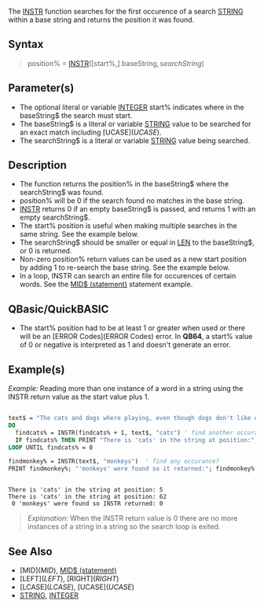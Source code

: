 The [INSTR](INSTR) function searches for the first occurence of a search [STRING](STRING) within a base string and returns the position it was found.


## Syntax

>  position% = [INSTR](INSTR)([start%,] baseString$, searchString$)


## Parameter(s)

* The optional literal or variable [INTEGER](INTEGER) start% indicates where in the baseString$ the search must start. 
* The baseString$ is a literal or variable [STRING](STRING) value to be searched for an exact match including [UCASE$](UCASE$). 
* The searchString$ is a literal or variable [STRING](STRING) value being searched.


## Description

* The function returns the position% in the baseString$ where the searchString$ was found.
* position% will be 0 if the search found no matches in the base string. 
* [INSTR](INSTR) returns 0 if an empty baseString$ is passed, and returns 1 with an empty searchString$.
* The start% position is useful when making multiple searches in the same string. See the example below.
* The searchString$ should be smaller or equal in [LEN](LEN) to the baseString$, or 0 is returned.
* Non-zero position% return values can be used as a new start position by adding 1 to re-search the base string. See the example below.
* In a loop, INSTR can search an entire file for occurences of certain words. See the [MID$ (statement)](MID$ (statement)) statement example.


## QBasic/QuickBASIC

* The start% position had to be at least 1 or greater when used or there will be an [ERROR Codes](ERROR Codes) error. In **QB64**, a start% value of 0 or negative is interpreted as 1 and doesn't generate an error.


## Example(s)

*Example:* Reading more than one instance of a word in a string using the INSTR return value as the start value plus 1.

```vb

text$ = "The cats and dogs where playing, even though dogs don't like cats."
DO
  findcats% = INSTR(findcats% + 1, text$, "cats") ' find another occurance after
  IF findcats% THEN PRINT "There is 'cats' in the string at position:"; findcats%
LOOP UNTIL findcats% = 0

findmonkey% = INSTR(text$, "monkeys")  ' find any occurance?
PRINT findmonkey%; "'monkeys' were found so it returned:"; findmonkey% 

```

```text

There is 'cats' in the string at position: 5
There is 'cats' in the string at position: 62
 0 'monkeys' were found so INSTR returned: 0

```

>  *Explanation:* When the INSTR return value is 0 there are no more instances of a string in a string so the search loop is exited.


## See Also

* [MID$](MID$), [MID$ (statement)](MID$ (statement))
* [LEFT$](LEFT$), [RIGHT$](RIGHT$)
* [LCASE$](LCASE$), [UCASE$](UCASE$)
* [STRING](STRING), [INTEGER](INTEGER)




